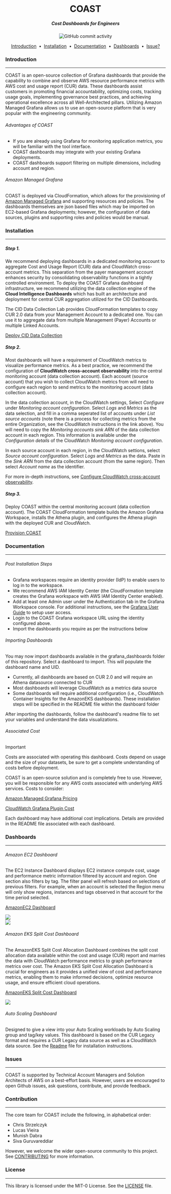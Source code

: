 <p align="center">
<h1 align="center">COAST</h2>
<h5 align="center">Cost Dashboards for Engineers</h5>
</p>

<p align="center">
<img alt="GitHub commit activity" src="https://img.shields.io/github/commit-activity/m/aws-samples/coast-grafana-cost-intelligence-dashboards">

</p>

<p align="center">
<a href="#introduction">Introduction</a> &nbsp;&bull;&nbsp;
<a href="#installation">Installation</a> &nbsp;&bull;&nbsp;
<a href="#documentation">Documentation</a> &nbsp;&bull;&nbsp;
<a href="#dashboards">Dashboards</a> &nbsp;&bull;&nbsp;
<a href="#issue">Issue?</a>
</p>

### Introduction
---

COAST is an open-source collection of Grafana dashboards that provide the capability to combine and observe AWS resource performance metrics with AWS cost and usage report (CUR) data. These dashboards assist customers in promoting financial accountability, optimizing costs, tracking usage goals, implementing governance best practices, and achieving operational excellence across all Well-Architected pillars. Utilizing Amazon Managed Grafana allows us to use an open-source platform that is very popular with the engineering community.

###### Advantages of COAST

- If you are already using Grafana for monitoring application metrics, you will be familiar with the tool interface.
- COAST dashboards may integrate with your existing Grafana deployments.
- COAST dashboards support filtering on multiple dimensions, including account and region.

###### Amazon Managed Grafana

COAST is deployed via CloudFormation, which allows for the provisioning of [Amazon Managed Grafana](https://aws.amazon.com/grafana/) and supporting resources and policies. The dashboards themselves are json based files which may be imported on EC2-based Grafana deployments; however, the configuration of data sources, plugins and supporting roles and policies would be manual. 

### Installation
---

##### Step 1.

We recommend deploying dashboards in a dedicated monitoring account to aggregate Cost and Usage Report (CUR) data and CloudWatch cross-account metrics. This separation from the payer management account enhances security by consolidating observability functions in a tightly controlled environment. To deploy the COAST Grafana dashboard infrastructure, we recommend utilizing the data collection engine of the **Cloud Intelligence Dashboards** which has built an architecture and deployment for central CUR aggregation utilized for the CID Dashboards. 

The CID Data Collection Lab provides CloudFormation templates to copy CUR 2.0 data from your Management Account to a dedicated one. You can use it to aggregate data from multiple Management (Payer) Accounts or multiple Linked Accounts.

[Deploy CID Data Collection](https://catalog.workshops.aws/awscid/en-US/dashboards/foundational/cudos-cid-kpi/deploy)

##### Step 2.

Most dashboards will have a requirement of CloudWatch metrics to visualize performance metrics. As a best practice, we recommend the configuration of **CloudWatch cross-account observability** into the central monitoring account (data collection account).  Each account (source account) that you wish to collect CloudWatch metrics from will need to configure each region to send metrics to the monitoring account (data collection account).

In the data collection account, in the CloudWatch settings, Select *Configure* under *Monitoring account configuration*.  Select *Logs* and *Metrics* as the data selection, and fill in a comma seperated list of accounts under *List source accounts* (note there is a process for collecting metrics from the entire Organization, see the CloudWatch instructions in the link above).  You will need to copy the *Monitoring accounts sink ARN* of the data collection account in each region.  This information is available under the *Configuration details* of the CloudWatch *Monitoring account configuration*.

In each source account in each region, in the CloudWatch settions, select *Source account configuration*.  Select *Logs* and *Metrics* as the data.  Paste in the *Sink ARN* from the data collection account (from the same region).  Then select *Account name* as the identifier.  

For more in-depth instructions, see [Configure CloudWatch cross-account observability](https://docs.aws.amazon.com/AmazonCloudWatch/latest/monitoring/CloudWatch-Unified-Cross-Account.html). 

##### Step 3. 

Deploy COAST within the central monitoring account (data collection account). The COAST CloudFormation template builds the Amazon Grafana Workspace, installs the Athena plugin, and configures the Athena plugin with the deployed CUR and CloudWatch.

[Provision COAST](cloudformation/provision-coast-services.yaml)

### Documentation
---

###### Post Installation Steps
- Grafana workspaces require an identity provider (IdP) to enable users to log in to the workspace.
- We recommend AWS IAM Identity Center (the CloudFormation template creates the Grafana workspace with AWS IAM Identity Center enabled). 
- Add at least one Admin user under the Authentication tab in the Grafana Workspace console.  For additional instructions, see the [Grafana User Guide](https://docs.aws.amazon.com/grafana/latest/userguide/AMG-manage-users-and-groups-AMG.html) to setup user access.
- Login to the COAST Grafana workspace URL using the identity configured above.
- Import the dashboards you require as per the instructions below

###### Importing Dashboards

You may now import dashboards available in the grafana_dashboards folder of this repository. Select a dashboard to import. This will populate the dashboard name and UID.

- Currently, all dashboards are based on CUR 2.0 and will require an Athena datasource connected to CUR
- Most dashboards will leverage CloudWatch as a metrics data source
- Some dashboards will require additional configuration (i.e., CloudWatch Container Insights for the AmazonEKS dashboards). These installation steps will be specified in the README file within the dashboard folder

After importing the dashboards, follow the dashboard's readme file to set your variables and understand the data visualizations.

######  Associated Cost

> [!IMPORTANT]
> Costs are associated with operating this dashboard.  Costs depend on usage and the size of your datasets, be sure to get a complete understanding of costs before deployment. 

COAST is an open-source solution and is completely free to use. However, you will be responsible for any AWS costs associated with underlying AWS services. Costs to consider:

[Amazon Managed Grafana Pricing](https://aws.amazon.com/grafana/pricing/)

[CloudWatch Grafana Plugin Cost](https://grafana.com/docs/grafana/latest/datasources/aws-cloudwatch/#control-pricing)

Each dashboard may have additional cost implications. Details are provided in the README file associated with each dashboard.


### Dashboards
---
  
###### Amazon EC2 Dashboard

  The EC2 Instance Dashboard displays EC2 instance compute cost, usage and performance metric information filtered by account and region. One section also filters by tag. The filter panel will refresh based on selections of previous filters. For example, when an account is selected the Region menu will only show regions, instances and tags observed in that account for the time period selected.

  [AmazonEC2 Dashboard](grafana_dashboards/amazonec2_dashboard/README.md)

<img src="images/amazonec2_dashboard.png">
<br>
<img src="images/amazonec2_dashboard_instance_explorer.png">

###### Amazon EKS Split Cost Dashboard

  The AmazonEKS Split Cost Allocation Dashboard combines the split cost allocation data available within the cost and usage (CUR) report and marries the data with CloudWatch performance metrics to graph performance metrics over cost.  The Amazon EKS Split Cost Allocation Dashboard is crucial for engineers as it provides a unified view of cost and performance metrics, enabling them to make informed decisions, optimize resource usage, and ensure efficient cloud operations.

  [AmazonEKS Split Cost Dashboard](grafana_dashboards/amazoneks_dashboard/README.md)

  <img src="images/amazoneks_dashboard.jpg">
  
###### Auto Scaling Dashboard

  Designed to give a view into your Auto Scaling workloads by Auto Scaling group and tag/key values. This dashboard is based on the CUR Legacy format and requires a CUR Legacy data source as well as a CloudWatch data source. See the [Readme](https://github.com/aws-samples/coast-grafana-cost-intelligence-dashboards/tree/main/grafana_dashboards/auto_scaling) file for installation instructions.


### Issues
---
COAST is supported by Technical Account Managers and Solution Architects of AWS on a best-effort basis. However, users are encouraged to open Github issues, ask questions, contribute, and provide feedback.

### Contribution
---
The core team for COAST include the following, in alphabetical order:

- Chris Strzelczyk
- Lucas Vieira
- Munish Dabra
- Siva Guruvareddiar

However, we welcome the wider open-source community to this project. See [CONTRIBUTING](https://github.com/aws-samples/COAST/blob/main/CONTRIBUTING.md) for more information.

### License
---
This library is licensed under the MIT-0 License. See the [LICENSE](https://github.com/aws-samples/COAST/blob/main/LICENSE) file.
